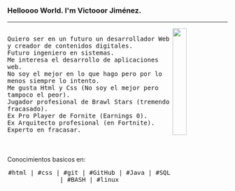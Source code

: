 ### Helloooo World. I'm Victooor Jiménez.
---
<p>
  <img src="https://www.icegif.com/wp-content/uploads/2022/01/icegif-675.gif" align="right" width="25%"/>
  <samp>
    <br>Quiero ser en un futuro un desarrollador Web y creador de contenidos digitales.
    <br>Futuro ingeniero en sistemas.
    <br>Me interesa el desarrollo de aplicaciones web.
    <br>No soy el mejor en lo que hago pero por lo menos siempre lo intento.
    <br>Me gusta Html y Css (No soy el mejor pero tampoco el peor).
    <br>Jugador profesional de Brawl Stars (tremendo fracasado).
    <br>Ex Pro Player de Fornite (Earnings 0).
    <br> Ex Arquitecto profesional (en Fortnite).
    <br>Experto en fracasar.
    <br>
    </samp>
   <br>
  <br>
    <br> Conocimientos basicos en:
  <p align="center">
    <samp>
#html | #css | #git | #GitHub | #Java | #SQL | #BASH | #linux
     </samp>
    <br>
  </p>
  
</p>
